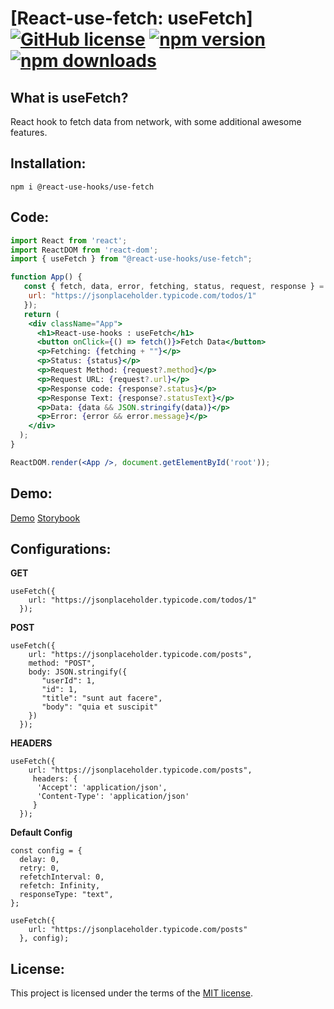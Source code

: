 # [React-use-fetch: useFetch] [![GitHub license](https://img.shields.io/github/license/amitdabade/react-use-fetch?style=flat)](https://github.com/amitdabade/react-use-fetch/blob/master/LICENSE) [![npm version](https://img.shields.io/npm/v/@react-use-hooks/use-fetch?style=flat)](https://www.npmjs.com/package/@react-use-hooks/use-fetch) [![npm downloads](https://img.shields.io/npm/dm/@react-use-hooks/use-fetch?style=flat)](https://www.npmjs.com/package/@react-use-hooks/use-fetch)

## What is useFetch?

React hook to fetch data from network, with some additional awesome features.

## Installation:

```
npm i @react-use-hooks/use-fetch
````

## Code:

```jsx
import React from 'react';
import ReactDOM from 'react-dom';
import { useFetch } from "@react-use-hooks/use-fetch";

function App() {
   const { fetch, data, error, fetching, status, request, response } = useFetch({
    url: "https://jsonplaceholder.typicode.com/todos/1"
   });
   return (
    <div className="App">
      <h1>React-use-hooks : useFetch</h1>
      <button onClick={() => fetch()}>Fetch Data</button>
      <p>Fetching: {fetching + ""}</p>
      <p>Status: {status}</p>
      <p>Request Method: {request?.method}</p>
      <p>Request URL: {request?.url}</p>
      <p>Response code: {response?.status}</p>
      <p>Response Text: {response?.statusText}</p>
      <p>Data: {data && JSON.stringify(data)}</p>
      <p>Error: {error && error.message}</p>
    </div>
  );
}

ReactDOM.render(<App />, document.getElementById('root'));
```

## Demo:

[Demo](https://codesandbox.io/s/github/amitdabade/react-use-fetch-demo)
[Storybook](https://amitdabade.github.io/react-use-fetch)

## Configurations:

**GET**
```
useFetch({
    url: "https://jsonplaceholder.typicode.com/todos/1"
  });
```

**POST**
```
useFetch({
    url: "https://jsonplaceholder.typicode.com/posts",
    method: "POST",
    body: JSON.stringify({
       "userId": 1,
       "id": 1,
       "title": "sunt aut facere",
       "body": "quia et suscipit"
    })
  });
```

**HEADERS**
```
useFetch({
    url: "https://jsonplaceholder.typicode.com/posts",
     headers: {
      'Accept': 'application/json',
      'Content-Type': 'application/json'
     }
  });
```

**Default Config**
```
const config = {
  delay: 0,
  retry: 0,
  refetchInterval: 0,
  refetch: Infinity,
  responseType: "text",
};

useFetch({
    url: "https://jsonplaceholder.typicode.com/posts"
  }, config);
```

## License:

This project is licensed under the terms of the
[MIT license](/LICENSE).

